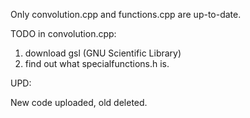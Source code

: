 Only convolution.cpp and functions.cpp are up-to-date.


TODO in convolution.cpp:

1. download gsl (GNU Scientific Library)
2. find out what specialfunctions.h is.


UPD:

New code uploaded, old deleted.
